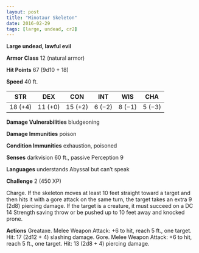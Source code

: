 ```yaml
---
layout: post
title: "Minotaur Skeleton"
date: 2016-02-29
tags: [large, undead, cr2]
---
```


**Large undead, lawful evil**

**Armor Class** 12 (natural armor)

**Hit Points** 67 (9d10 + 18)

**Speed** 40 ft.

|   STR   |   DEX   |   CON   |   INT   |   WIS   |   CHA   |
|:-----:|:-----:|:-----:|:-----:|:-----:|:-----:|
| 18 (+4) | 11 (+0) | 15 (+2) | 6 (−2) | 8 (−1) | 5 (−3) |

**Damage Vulnerabilities** bludgeoning 

**Damage Immunities** poison 

**Condition Immunities** exhaustion, poisoned 

**Senses** darkvision 60 ft., passive Perception 9 

**Languages** understands Abyssal but can’t speak 

**Challenge** 2 (450 XP) 

Charge. If the skeleton moves at least 10 feet straight toward a target and then hits it with a gore attack on the same turn, the target takes an extra 9 (2d8) piercing damage. If the target is a creature, it must succeed on a DC 14 Strength saving throw or be pushed up to 10 feet away and knocked prone. 

**Actions** Greataxe. Melee Weapon Attack: +6 to hit, reach 5 ft., one target. Hit: 17 (2d12 + 4) slashing damage. Gore. Melee Weapon Attack: +6 to hit, reach 5 ft., one target. Hit: 13 (2d8 + 4) piercing damage.
